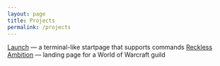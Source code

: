 ```yaml
---
layout: page
title: Projects
permalink: /projects
---
```


[Launch](https://github.com/haothitran/launch) — a terminal-like startpage that supports commands
[Reckless Ambition](https://reckless-ambition.com/) — landing page for a World of Warcraft guild
